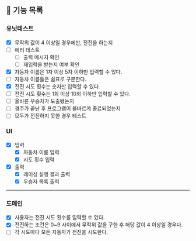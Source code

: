 ## 🚀 기능 목록

### 유닛테스트

- [x] 무작위 값이 4 이상일 경우에만, 전진을 하는지
- [ ] 에러 테스트
  - [ ] 출력 메시지 확인
  - [ ] 재입력을 받는지 여부 확인
- [x] 자동차 이름은 1자 이상 5자 이하만 입력할 수 있다.
- [ ] 자동차 이름들은 쉼표로 구분한다.
- [x] 전진 시도 횟수는 숫자만 입력할 수 있다.
- [ ] 전진 시도 횟수는 1회 이상 10회 이하만 입력할 수 있다.
- [ ] 올바른 우승자가 도출됐는지
- [ ] 경주가 끝난 후 프로그램이 올바르게 종료되었는지
- [ ] 모두가 전진하지 못한 경우 테스트

### UI

- [x] 입력
  - [x] 자동차 이름 입력
  - [x] 시도 횟수 입력
- [x] 출력
  - [x] 레이싱 실행 결과 출력
  - [x] 우승자 목록 출력

---

### 도메인

- [x] 사용자는 전진 시도 횟수를 입력할 수 있다.
- [x] 전진하는 조건은 0~9 사이에서 무작위 값을 구한 후 해당 값이 4 이상일 경우다.
- [ ] 각 시도마다 모든 자동차가 전진을 시도한다.
